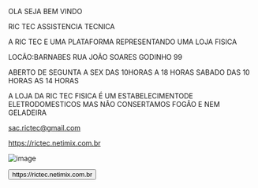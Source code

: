 OLA SEJA BEM VINDO  


RIC TEC ASSISTENCIA TECNICA


A RIC TEC E UMA PLATAFORMA REPRESENTANDO UMA LOJA FISICA


LOCÃO:BARNABES RUA JOÃO SOARES GODINHO 99


ABERTO DE SEGUNTA A SEX DAS 10HORAS A 18 HORAS SABADO DAS 10 HORAS AS 14 HORAS


A LOJA DA RIC TEC FISICA É UM ESTABELECIMENTODE ELETRODOMESTICOS MAS NÃO CONSERTAMOS FOGÃO E NEM GELADEIRA


 sac.rictec@gmail.com


 https://rictec.netimix.com.br
 
 ![image](https://github.com/user-attachments/assets/4b9e495a-160e-4965-acba-6e06b3a8ce23)


<a href="https://rictec.netimix.com.br/" target="_blank">
    <button> https://rictec.netimix.com.br</button>
</a>
